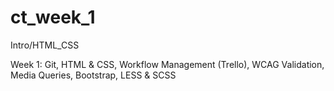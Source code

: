 # ct_week_1
Intro/HTML_CSS

Week 1:
Git, HTML & CSS, Workflow
Management (Trello), WCAG
Validation, Media Queries,
Bootstrap, LESS & SCSS
